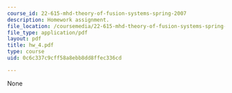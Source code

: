 ```yaml
---
course_id: 22-615-mhd-theory-of-fusion-systems-spring-2007
description: Homework assignment.
file_location: /coursemedia/22-615-mhd-theory-of-fusion-systems-spring-2007/0c6c337c9cff58a8ebb8dd8ffec336cd_hw_4.pdf
file_type: application/pdf
layout: pdf
title: hw_4.pdf
type: course
uid: 0c6c337c9cff58a8ebb8dd8ffec336cd

---
```

None